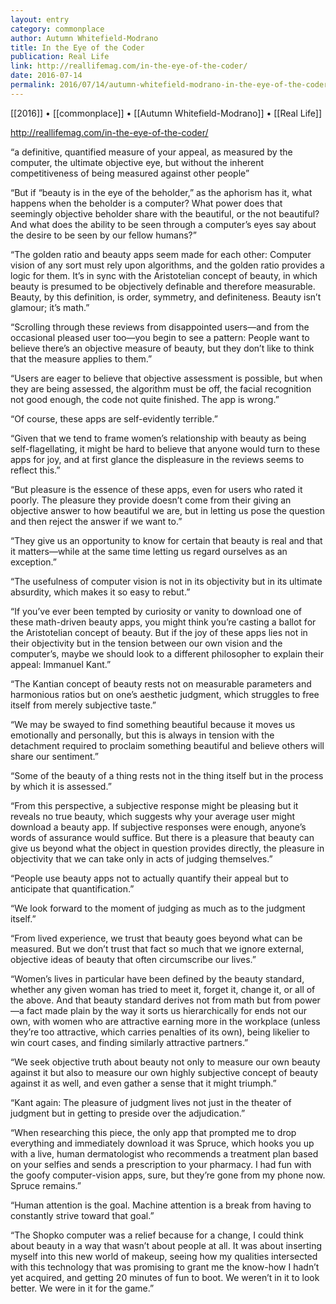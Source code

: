 ```yaml
---
layout: entry
category: commonplace
author: Autumn Whitefield-Modrano
title: In the Eye of the Coder
publication: Real Life
link: http://reallifemag.com/in-the-eye-of-the-coder/
date: 2016-07-14
permalink: 2016/07/14/autumn-whitefield-modrano-in-the-eye-of-the-coder
---
```


[[2016]] • [[commonplace]] • [[Autumn Whitefield-Modrano]] • [[Real Life]]

http://reallifemag.com/in-the-eye-of-the-coder/

“a definitive, quantified measure of your appeal, as measured by the computer, the ultimate objective eye, but without the inherent competitiveness of being measured against other people”

“But if “beauty is in the eye of the beholder,” as the aphorism has it, what happens when the beholder is a computer? What power does that seemingly objective beholder share with the beautiful, or the not beautiful? And what does the ability to be seen through a computer’s eyes say about the desire to be seen by our fellow humans?”

“The golden ratio and beauty apps seem made for each other: Computer vision of any sort must rely upon algorithms, and the golden ratio provides a logic for them. It’s in sync with the Aristotelian concept of beauty, in which beauty is presumed to be objectively definable and therefore measurable. Beauty, by this definition, is order, symmetry, and definiteness. Beauty isn’t glamour; it’s math.”

“Scrolling through these reviews from disappointed users—and from the occasional pleased user too—you begin to see a pattern: People want to believe there’s an objective measure of beauty, but they don’t like to think that the measure applies to them.”

“Users are eager to believe that objective assessment is possible, but when they are being assessed, the algorithm must be off, the facial recognition not good enough, the code not quite finished. The app is wrong.”

“Of course, these apps are self-evidently terrible.”

“Given that we tend to frame women’s relationship with beauty as being self-flagellating, it might be hard to believe that anyone would turn to these apps for joy, and at first glance the displeasure in the reviews seems to reflect this.”

“But pleasure is the essence of these apps, even for users who rated it poorly. The pleasure they provide doesn’t come from their giving an objective answer to how beautiful we are, but in letting us pose the question and then reject the answer if we want to.”

“They give us an opportunity to know for certain that beauty is real and that it matters—while at the same time letting us regard ourselves as an exception.”

“The usefulness of computer vision is not in its objectivity but in its ultimate absurdity, which makes it so easy to rebut.”

“If you’ve ever been tempted by curiosity or vanity to download one of these math-driven beauty apps, you might think you’re casting a ballot for the Aristotelian concept of beauty. But if the joy of these apps lies not in their objectivity but in the tension between our own vision and the computer’s, maybe we should look to a different philosopher to explain their appeal: Immanuel Kant.”

“The Kantian concept of beauty rests not on measurable parameters and harmonious ratios but on one’s aesthetic judgment, which struggles to free itself from merely subjective taste.”

“We may be swayed to find something beautiful because it moves us emotionally and personally, but this is always in tension with the detachment required to proclaim something beautiful and believe others will share our sentiment.”

“Some of the beauty of a thing rests not in the thing itself but in the process by which it is assessed.”

“From this perspective, a subjective response might be pleasing but it reveals no true beauty, which suggests why your average user might download a beauty app. If subjective responses were enough, anyone’s words of assurance would suffice. But there is a pleasure that beauty can give us beyond what the object in question provides directly, the pleasure in objectivity that we can take only in acts of judging themselves.”

“People use beauty apps not to actually quantify their appeal but to anticipate that quantification.”

“We look forward to the moment of judging as much as to the judgment itself.”

“From lived experience, we trust that beauty goes beyond what can be measured. But we don’t trust that fact so much that we ignore external, objective ideas of beauty that often circumscribe our lives.”

“Women’s lives in particular have been defined by the beauty standard, whether any given woman has tried to meet it, forget it, change it, or all of the above. And that beauty standard derives not from math but from power—a fact made plain by the way it sorts us hierarchically for ends not our own, with women who are attractive earning more in the workplace (unless they’re too attractive, which carries penalties of its own), being likelier to win court cases, and finding similarly attractive partners.”

“We seek objective truth about beauty not only to measure our own beauty against it but also to measure our own highly subjective concept of beauty against it as well, and even gather a sense that it might triumph.”

“Kant again: The pleasure of judgment lives not just in the theater of judgment but in getting to preside over the adjudication.”

“When researching this piece, the only app that prompted me to drop everything and immediately download it was Spruce, which hooks you up with a live, human dermatologist who recommends a treatment plan based on your selfies and sends a prescription to your pharmacy. I had fun with the goofy computer-vision apps, sure, but they’re gone from my phone now. Spruce remains.”

“Human attention is the goal. Machine attention is a break from having to constantly strive toward that goal.”

“The Shopko computer was a relief because for a change, I could think about beauty in a way that wasn’t about people at all. It was about inserting myself into this new world of makeup, seeing how my qualities intersected with this technology that was promising to grant me the know-how I hadn’t yet acquired, and getting 20 minutes of fun to boot. We weren’t in it to look better. We were in it for the game.”
